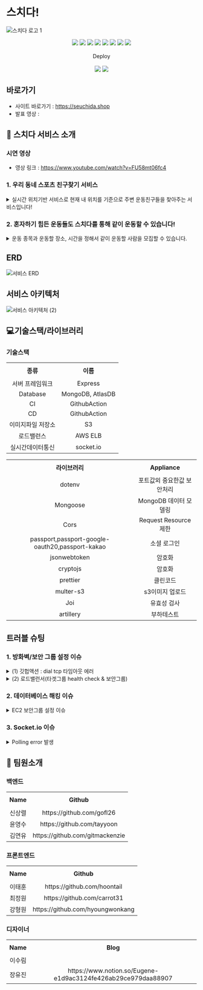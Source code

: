 # 스치다!
  ![스치다 로고 1](https://practice2082.s3.ap-northeast-2.amazonaws.com/Slide+16_9+-+1+(4).png)




<p align='center'>
  <img src='https://img.shields.io/badge/Javascript-ES6-yellow?logo=javascript'/>
  <img src='https://img.shields.io/badge/Node.js-v16.14.2-green?logo=Node.js'/>
  <img src='https://img.shields.io/badge/Express-v4.18.0-black?logo=Express'/>
  <img src='https://img.shields.io/badge/MongoDB-v4.2.19-green?logo=mongodb'/>
  <img src='https://img.shields.io/badge/prettier-v2.6.2-pink?logo=prettier'/>
  <img src='https://img.shields.io/badge/Passport-v0.5.2-green?logo=passport'/>
  <img src='https://img.shields.io/badge/socket.io-v4.5.0-white?logo=Socket.io'/>
  <img src="https://img.shields.io/badge/Json Web Token-v8.5.1-8a8a8a?logo=JSON Web Tokens&logoColor=white" />
  </br></br>
  Deploy
  </br></br>
  <img src="https://img.shields.io/badge/Git hub-000000?logo=Github&logoColor=white" />
  <img src="https://img.shields.io/badge/GitHub Actions-blue?logo=GitHubActions&logoColor=black">
</p>

## 바로가기
- 사이트 바로가기 : https://seuchida.shop
- 발표 영상 : 

## 🎉 스치다 서비스 소개

### 시연 영상
- 영상 링크 : https://www.youtube.com/watch?v=FU58mt06fc4

### 1. 우리 동네 스포츠 친구찾기 서비스
<details> <summary>실시간 위치기반 서비스로 현재 내 위치를 기준으로 주변 운동친구들을 찾아주는 서비스입니다!</summary> <div markdown="1"> <img width='25%' src='https://practice2082.s3.ap-northeast-2.amazonaws.com/%EB%A6%AC%EB%93%9C%EB%AF%B8+%EC%9D%B4%EB%AF%B8%EC%A7%801.png'> </div> </details>


### 2. 혼자하기 힘든 운동들도 스치다를 통해 같이 운동할 수 있습니다!
<details> <summary>운동 종목과 운동할 장소, 시간을 정해서 같이 운동할 사람을 모집할 수 있습니다.</summary> <img width='25%' src='https://practice2082.s3.ap-northeast-2.amazonaws.com/%EB%A6%AC%EB%93%9C%EB%AF%B8+%EC%9D%B4%EB%AF%B8%EC%A7%802.png'> </details>

## ERD
![서비스 ERD](https://practice2082.s3.ap-northeast-2.amazonaws.com/%EC%8A%A4%ED%81%AC%EB%A6%B0%EC%83%B7+2022-05-30+%EC%98%A4%ED%9B%84+4.37.48.png)

## 서비스 아키텍처   

![서비스 아키텍처 (2)](https://practice2082.s3.ap-northeast-2.amazonaws.com/%EC%95%84%ED%82%A4%ED%85%8D%EC%B3%90+final.png)

## &#128187;기술스택/라이브러리
### 기술스택
<table width = "200" style="text-align:center;" >
  <tr>
    <th height = "40"> 종류</th>
    <th height = "40">이름</th>

  </tr>
  <tr>
    <td>서버 프레임워크</td>
    <td>Express</td>
  </tr>
  <tr>
    <td >Database</td>
    <td>MongoDB, AtlasDB</td>
  </tr>
  <tr>
    <td >CI</td>
    <td>GithubAction</td>
  </tr>
  <tr>
    <td >CD</td>
    <td>GithubAction</td>
  </tr>
  <tr>
    <td >이미지파일 저장소</td>
    <td>S3</td>
  </tr>
  <tr>
    <td >로드밸런스</td>
    <td>AWS ELB</td>
  </tr>
  <tr>
    <td >실시간데이터통신</td>
    <td>socket.io</td>
  </tr>

<table width = "200" style="text-align:center;" >
  <tr>
    <th height = "40">라이브러리</th>
    <th height = "40">Appliance</th>

  </tr>
  <tr>
    <td >dotenv</td>
    <td>포트값외 중요한값 보안처리</td>
  </tr>
  <tr>
    <td >Mongoose</td>
    <td>MongoDB 데이터 모델링</td>
  </tr>
  <tr>
    <td >Cors</td>
    <td>Request Resource 제한</td>
  </tr>
   <tr>
    <td>passport,passport-google-oauth20,passport-kakao</td>
    <td> 소셜 로그인 </td>
  </tr>
  <tr>
    <td >jsonwebtoken</td>
    <td> 암호화 </td>
  </tr>
  <tr>
    <td>cryptojs</td>
    <td> 암호화 </td>
  </tr>
   <tr>
    <td>prettier</td>
    <td> 클린코드 </td>
  </tr>
  <tr>
    <td>multer-s3</td>
    <td> s3이미지 업로드 </td>
  </tr>
  <tr>
    <td>Joi
</td>
    <td> 유효성 검사 </td>
  </tr>
  <tr>
    <td>artillery</td>
    <td> 부하테스트 </td>
  </tr>
  
</table>

## 트러블 슈팅 
### 1. 방화벽/보안 그룹 설정 이슈
<details> <summary>(1) 깃헙액션 : dial tcp 타임아웃 에러</summary> 깃헙액션 : dial tcp 타임아웃 에러가 있었습니다. 에러 관련 검색 후 가장 흔한 원인은 방화벽 문제로 파악이 되었으나, 방화벽 설정을 해두지 않았기 때문에 그 다음 해결방안으로 보안그룹 부분을 살펴보았습니다. 저희 팀은 작업 초기에 보안그룹 설정으로 인해 데이터베이스를 해킹된 적이 있어 팀원들의 IP로만 포트만 열어두었습니다. 하지만 이로 인해 i/o time out 에러가 발생하여, CD 과정에서 build가  실패하게 되었다는 것을 파악했습니다. 이를 해결하기 위해 IP를 확장해주었고, 성공적으로 CICD 파이프라인을 구축할 수 있었습니다.
  <img src='https://practice2082.s3.ap-northeast-2.amazonaws.com/KakaoTalk_Photo_2022-05-30-22-38-35.png'>
  </details>
<details> <summary>(2) 로드밸런서(타겟그룹 health check & 보안그룹)</summary> 로드밸런서(타겟그룹 health check & 보안그룹) : 로드밸런서를 사용하기위해서는 먼저 타켓그룹(어떤 ec2에서 사용을 할것인지)를 지정해줘야하는데, 그때 헬시체크가 진행됩니다. 클라이언트로부터 데이터가 넘어오면서 로드밸런서를 통해 서버로 넘어오는데 이때 통과를 해서 health check 엔드포인트로 접속이 가능해야 health check가 됩니다. 이 부분에서도 역시나 보안그룹의 포트 설정이 필요했는데 이때 로드벨런서의 보안그룹과 타겟그룹의 보안그룹이 달라야했으며, 타겟그룹내의 각  ec2의 보안그룹은 동일해야 했습니다. 이또한 데이터베이스의 해킹경험으로 인해 모든 사람들이 접근하지 못하게 막음으로 인해서 생겼던 이슈였습니다. 443포트와 80포트 22포트를 상황에 맞게 열어줌으로써 문제를 해결했습니다.
  <img src='https://practice2082.s3.ap-northeast-2.amazonaws.com/%EC%8A%A4%ED%81%AC%EB%A6%B0%EC%83%B7+2022-05-30+%EC%98%A4%ED%9B%84+6.03.30.png'>
</details>

### 2. 데이터베이스 해킹 이슈
<details> <summary>EC2 보안그룹 설정 이슈</summary> 초반 작업에서 서버 내부에 몽고디비를 설치하고 사용자 계정을 생성하여 robo3T를 사용하여 데이터를 관리하던 중, 전체 데이터 손실과 경고 메시지를 확인했습니다. 확인 결과, 이는 EC2서버의 보안그룹 설정 미흡으로 인해 해커가 서버 접속을 통해 아이디 및 비밀번호를 알아내어 발생한 결과로 나타났습니다. 추가 데이터 손해를 방지하기 위해 보안그룹 포트, IP를 작업자(팀원)들로 하여 기존 보안 수준을 강화했습니다.
 </details>
  
### 3. Socket.io 이슈
<details> <summary>Polling error 발생</summary> 양방향 소통을 위해 소켓을 사용하였으나, 로드밸런서를 적용하여 2개 이상의 서버로 배포하자  polling error가 발생했습니다. 원인은 http long pooling 전송이 socket.io 세션의 수명동안 여러 요청을 보내는 것에서 비롯된 것으로 파악됐습니다. 따라서 2개 이상의 서버를 운영하기 위해 websocket  pooling 전송이 socket.io 세션의 수명동안 여러 요청을 보내는 것에서 비롯된 것으로 파악됐습니다. 따라서 2개 이상의 서버를 운영하기 위해 websocket 통신을 사용하여 http long polling을 비활성하였습니다.
 </details>
  

## 📌 팀원소개
### 백엔드
<table width = "200" style="text-align:center;" >
  <tr>
    <th height = "40"> Name</th>
    <th height = "40"> Github</th>
  </tr>
  <tr>
    <td> 신상렬 </td>
    <td> https://github.com/gofl26 </td>
  </tr>
  <tr>
    <td> 윤영수 </td>
    <td> https://github.com/tayyoon </td>
  </tr>
  <tr>
    <td> 김연유 </td>
    <td> https://github.com/gitmackenzie </td>
  </tr>
</table>
  
### 프론트엔드
<table width = "200" style="text-align:center;" >
  <tr>
    <th height = "40"> Name</th>
    <th height = "40">Github</th>
  </tr>
  <tr>
    <td> 이태훈 </td>
    <td> https://github.com/hoontail </td>
  </tr>
  <tr>
    <td> 최정원 </td>
    <td> https://github.com/carrot31 </td>
  </tr>
  <tr>
    <td> 강형원 </td>
    <td> https://github.com/hyoungwonkang </td>
  </tr>
</table>

### 디자이너
<table width = "200" style="text-align:center;" >
  <tr>
    <th height = "40"> Name</th>
    <th height = "40">Blog</th>
  </tr>
  <tr>
    <td> 이수림 </td>
    <td>  </td>
  </tr>
  <tr>
    <td>장유진</td>
    <td> https://www.notion.so/Eugene-e1d9ac3124fe426ab29ce979daa88907 </td>
  </tr>
</table>
